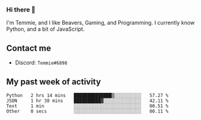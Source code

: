 ### Hi there 👋
I'm Temmie, and I like Beavers, Gaming, and Programming. I currently know Python, and a bit of JavaScript.

## Contact me
* Discord: `Temmie#6898`

## My past week of activity
<!--START_SECTION:waka-->

```text
Python   2 hrs 14 mins   ██████████████▒░░░░░░░░░░   57.27 %
JSON     1 hr 38 mins    ██████████▓░░░░░░░░░░░░░░   42.11 %
Text     1 min           ░░░░░░░░░░░░░░░░░░░░░░░░░   00.51 %
Other    0 secs          ░░░░░░░░░░░░░░░░░░░░░░░░░   00.11 %
```

<!--END_SECTION:waka-->

